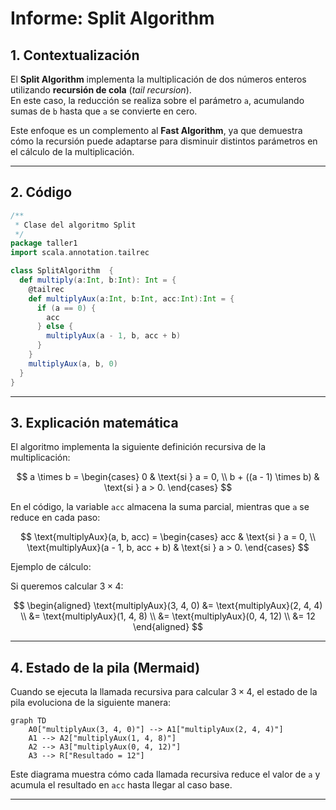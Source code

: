 # Informe: Split Algorithm

## 1. Contextualización
El **Split Algorithm** implementa la multiplicación de dos números enteros utilizando **recursión de cola** (*tail recursion*).  
En este caso, la reducción se realiza sobre el parámetro `a`, acumulando sumas de `b` hasta que `a` se convierte en cero.

Este enfoque es un complemento al **Fast Algorithm**, ya que demuestra cómo la recursión puede adaptarse para disminuir distintos parámetros en el cálculo de la multiplicación.

---

## 2. Código

```scala
/**
 * Clase del algoritmo Split
 */
package taller1
import scala.annotation.tailrec

class SplitAlgorithm  {
  def multiply(a:Int, b:Int): Int = {
    @tailrec
    def multiplyAux(a:Int, b:Int, acc:Int):Int = {
      if (a == 0) {
        acc
      } else {
        multiplyAux(a - 1, b, acc + b)
      }
    }
    multiplyAux(a, b, 0)
  }
}
```

---

## 3. Explicación matemática

El algoritmo implementa la siguiente definición recursiva de la multiplicación:

$$
a \times b =
\begin{cases}
0 & \text{si } a = 0, \\
b + ((a - 1) \times b) & \text{si } a > 0.
\end{cases}
$$

En el código, la variable `acc` almacena la suma parcial, mientras que `a` se reduce en cada paso:

$$
\text{multiplyAux}(a, b, acc) =
\begin{cases}
acc & \text{si } a = 0, \\
\text{multiplyAux}(a - 1, b, acc + b) & \text{si } a > 0.
\end{cases}
$$

Ejemplo de cálculo:

Si queremos calcular $3 \times 4$:

$$
\begin{aligned}
\text{multiplyAux}(3, 4, 0) &= \text{multiplyAux}(2, 4, 4) \\
&= \text{multiplyAux}(1, 4, 8) \\
&= \text{multiplyAux}(0, 4, 12) \\
&= 12
\end{aligned}
$$

---

## 4. Estado de la pila (Mermaid)

Cuando se ejecuta la llamada recursiva para calcular $3 \times 4$, el estado de la pila evoluciona de la siguiente manera:

```mermaid
graph TD
    A0["multiplyAux(3, 4, 0)"] --> A1["multiplyAux(2, 4, 4)"]
    A1 --> A2["multiplyAux(1, 4, 8)"]
    A2 --> A3["multiplyAux(0, 4, 12)"]
    A3 --> R["Resultado = 12"]
```

Este diagrama muestra cómo cada llamada recursiva reduce el valor de `a` y acumula el resultado en `acc` hasta llegar al caso base.

---
